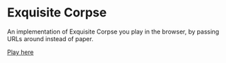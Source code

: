 # Exquisite Corpse

An implementation of Exquisite Corpse you play in the browser, by passing URLs around instead of paper.

[Play here](https://mush.network/exquisite-corpse)
